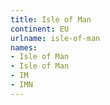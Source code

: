 ```yaml
---
title: Isle of Man
continent: EU
urlname: isle-of-man
names:
- Isle of Man
- Isle of Man
- IM
- IMN
---
```


